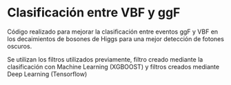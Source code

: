 # Clasificación entre VBF y ggF

Código realizado para mejorar la clasificación entre eventos ggF y VBF en los decaimientos de bosones de Higgs para una mejor detección de fotones oscuros.

Se utilizan los filtros utilizados previamente, filtro creado mediante la clasificación con Machine Learning (XGBOOST) y filtros creados mediante Deep Learning (Tensorflow)
